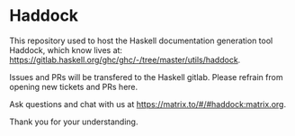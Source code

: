 # Haddock

This repository used to host the Haskell documentation generation tool Haddock, which know lives at: https://gitlab.haskell.org/ghc/ghc/-/tree/master/utils/haddock.

Issues and PRs will be transfered to the Haskell gitlab. Please refrain from opening new tickets and PRs here.

Ask questions and chat with us at https://matrix.to/#/#haddock:matrix.org.

Thank you for your understanding.
